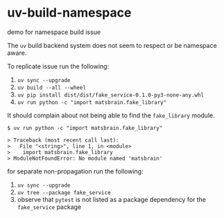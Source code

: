 # uv-build-namespace
demo for namespace build issue

The `uv` build backend system does not seem to respect or be namespace aware.

To replicate issue run the following: 
1. `uv sync --upgrade` 
2. `uv build --all --wheel` 
3. `uv pip install dist/dist/fake_service-0.1.0-py3-none-any.whl`
4. `uv run python -c "import matsbrain.fake_library"` 

It should complain about not being able to find the `fake_library` module.

```shell
$ uv run python -c "import matsbrain.fake_library"

> Traceback (most recent call last):
>   File "<string>", line 1, in <module>
>    import matsbrain.fake_library
> ModuleNotFoundError: No module named 'matsbrain'
```

for separate non-propagation run the following: 
1. `uv sync --upgrade` 
2. `uv tree --package fake_service` 
3. observe that `pytest` is not listed as a package dependency for the `fake_service` package